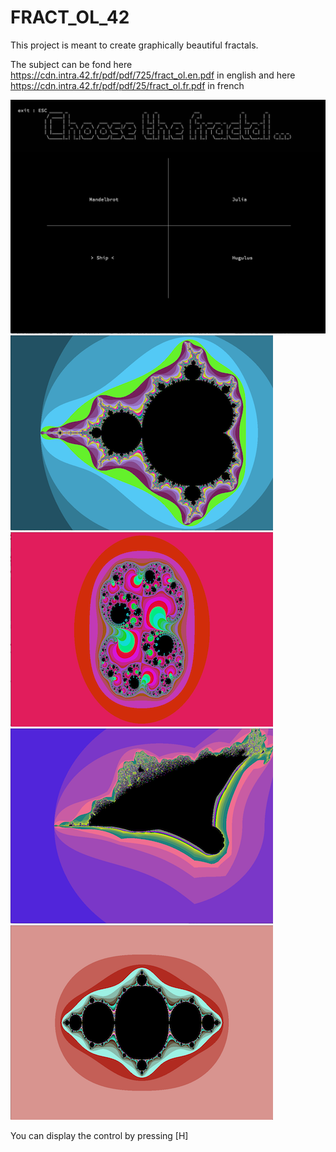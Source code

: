 # FRACT_OL_42
This project is meant to create graphically beautiful fractals.

The subject can be fond here https://cdn.intra.42.fr/pdf/pdf/725/fract_ol.en.pdf in english 
and here https://cdn.intra.42.fr/pdf/pdf/25/fract_ol.fr.pdf in french

![screenshot](/images/menu.png?raw=true)
![screenshot](/images/mandel.png?raw=true)
![screenshot](/images/julia.png?raw=true)
![screenshot](/images/ship.png?raw=true)
![screenshot](/images/hugu.png?raw=true)

You can display the control by pressing [H]

